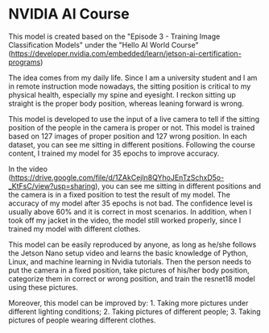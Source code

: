 # NVIDIA AI Course

This model is created based on the "Episode 3 - Training Image Classification Models" under the "Hello AI World Course" (https://developer.nvidia.com/embedded/learn/jetson-ai-certification-programs)

The idea comes from my daily life. Since I am a university student and I am in remote instruction mode nowadays, the sitting position is critical to my physical health, especially my spine and eyesight. I reckon sitting up straight is the proper body position, whereas leaning forward is wrong.

This model is developed to use the input of a live camera to tell if the sitting position of the people in the camera is proper or not. This model is trained based on 127 images of proper position and 127 wrong position. In each dataset, you can see me sitting in different positions. Following the course content, I trained my model for 35 epochs to improve accuracy.

In the video (https://drive.google.com/file/d/1ZAkCejln8QYhoJEnTzSchxD5o-_KtFsC/view?usp=sharing), you can see me sitting in different positions and the camera is in a fixed position to test the result of my model. The accuracy of my model after 35 epochs is not bad. The confidence level is usually above 60% and it is correct in most scenarios. In addition, when I took off my jacket in the video, the model still worked properly, since I trained my model with different clothes.

This model can be easily reproduced by anyone, as long as he/she follows the Jetson Nano setup video and learns the basic knowledge of Python, Linux, and machine learning in Nvidia tutorials. Then the person needs to put the camera in a fixed position, take pictures of his/her body position, categorize them in correct or wrong position, and train the resnet18 model using these pictures. 

Moreover, this model can be improved by: 1. Taking more pictures under different lighting conditions; 2. Taking pictures of different people; 3. Taking pictures of people wearing different clothes.

